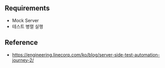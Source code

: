 ## Requirements
- Mock Server
- 테스트 병렬 실행

## Reference
- <https://engineering.linecorp.com/ko/blog/server-side-test-automation-journey-2/>